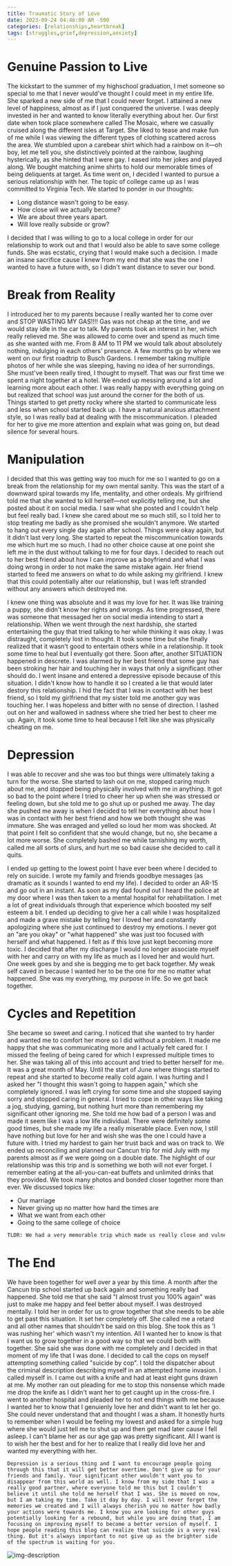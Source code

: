 ```yaml
---
title: Traumatic Story of Love
date: 2023-09-24 04:46:00 AM -500
categories: [relationships,heartbreak]
tags: [struggles,grief,depression,anxiety]
---
```


# Genuine Passion to Live

The kickstart to the summer of my highschool graduation, I met someone so special to me that I never would've thought I could meet in my entire life. She sparked a new side of me that I could never forget. I attained a new level of happiness, almost as if I just conquered the universe. I was deeply invested in her and wanted to know literally everything about her. Our first date when took place somewhere called The Mosaic, where we casually cruised along the different isles at Target. She liked to tease and make fun of me while I was viewing the different types of clothing scattered across the area. We stumbled upon a carebear shirt which had a rainbow on it—oh boy, let me tell you, she distinctively pointed at the rainbow, laughing hysterically, as she hinted that I were gay. I eased into her jokes and played along. We bought matching anime shirts to hold our memorable times of being deliquents at target. As time went on, I decided I wanted to pursue a serious relationship with her. The topic of college came up as I was committed to Virginia Tech. We started to ponder in our thoughts:
* Long distance wasn't going to be easy.
* How close will we actually become?
* We are about three years apart.
* Will love really subside or grow?

I decided that I was willing to go to a local college in order for our relationship to work out and that I would also be able to save some college funds. She was ecstatic, crying that I would make such a decision. I made an insane sacrifice cause I knew from my end that she was the one I wanted to have a future with, so I didn't want distance to sever our bond. 
# Break from Reality

I introduced her to my parents because I really wanted her to come over and STOP WASTING MY GAS!!!! Gas was not cheap at the time, and we would stay idle in the car to talk. My parents took an interest in her, which really relieved me. She was allowed to come over and spend as much time as she wanted with me. From 8 AM to 11 PM we would talk about absolutely nothing, indulging in each others' presence. A few months go by where we went on our first roadtrip to Busch Gardens. I remember taking multiple photos of her while she was sleeping, having no idea of her surrondings. She must've been really tired, I thought to myself. That was our first time we spent a night together at a hotel. We ended up messing around a lot and learning more about each other. I was really happy with everything going on but realized that school was just around the corner for the both of us. Things started to get pretty rocky where she started to communicate less and less when school started back up. I have a natural anxious attachment style, so I was really bad at dealing with the miscommunication. I pleaded for her to give me more attention and explain what was going on, but dead silence for several hours.

# Manipulation

I decided that this was getting way too much for me so I wanted to go on a break from the relationship for my own mental sanity. This was the start of a downward spiral towards my life, mentality, and other ordeals. My girlfriend told me that she wanted to kill herself—not explicitly telling me, but she posted about it on social media. I saw what she posted and I couldn't help but feel really bad. I knew she cared about me so much still, so I told her to stop treating me badly as she promised she wouldn't anymore. We started to hang out every single day again after school. Things were okay again, but it didn't last very long. She started to repeat the miscommunication towards me which hurt me so much. I had no other choice cause at one point she left me in the dust without talking to me for four days. I decided to reach out to her best friend about how I can improve as a boyfriend and what I was doing wrong in order to not make the same mistake again. Her friend started to feed me answers on what to do while asking my girlfriend. I knew that this could potentially alter our relationship, but I was left stranded without any answers which destroyed me. 

I knew one thing was absolute and it was my love for her. It was like training a puppy, she didn't know her rights and wrongs. As time progressed, there was someone that messaged her on social media intending to start a relationship. When we went through the next hardship, she started entertaining the guy that tried talking to her while thinking it was okay. I was distraught, completely lost in thought. It took some time but she finally realized that it wasn't good to entertain others while in a relationship. It took some time to heal but I eventually got there. Soon after, another SITUATION happened in descrete. I was alarmed by her best friend that some guy has been stroking her hair and touching her in ways that only a significant other should do. I went insane and entered a depressive episode because of this situation. I didn't know how to handle it so I created a lie that would later destory this relationship. I hid the fact that I was in contact with her best friend, so I told my girlfriend that my sister told me another guy was touching her. I was hopeless and bitter with no sense of direction. I lashed out on her and wallowed in sadness where she tried her best to cheer me up. Again, it took some time to heal because I felt like she was physically cheating on me.

# Depression

I was able to recover and she was too but things were ultimately taking a turn for the worse. She started to lash out on me, stopped caring much about me, and stopped being physically involved with me in anything. It got so bad to the point where I tried to cheer her up when she was stressed or feeling down, but she told me to go shut up or pushed me away. The day she pushed me away is when I decided to tell her everything about how I was in contact with her best friend and how we both thought she was immature. She was enraged and yelled so loud her mom was shocked. At that point I felt so confident that she would change, but no, she became a lot more worse. She completely bashed me while tarnishing my worth, called me all sorts of slurs, and hurt me so bad cause she decided to call it quits. 

I ended up getting to the lowest point I have ever been where I decided to rely on suicide. I wrote my family and friends goodbye messages (as dramatic as it sounds I wanted to end my life). I decided to order an AR-15 and go out in an instant. As soon as my dad found out I heard the police at my door where I was then taken to a mental hospital for rehabilitation. I met a lot of great individuals through that experience which boosted my self esteem a bit. I ended up deciding to give her a call while I was hospitalized and made a grave mistake by telling her I loved her and constantly apologizing where she just continued to destroy my emotions. I never got an "are you okay" or "what happened" she was just too focused with herself and what happened. I felt as if this love just kept becoming more toxic. I decided that after my discharge I would no longer associate myself with her and carry on with my life as much as I loved her and would hurt. One week goes by and she is begging me to get back together. My weak self caved in because I wanted her to be the one for me no matter what happened. She was my everything, my purpose in life. So we got back together.

# Cycles and Repetition

She became so sweet and caring. I noticed that she wanted to try harder and wanted me to comfort her more so I did without a problem. It made me happy that she was communicating more and I actually felt cared for. I missed the feeling of being cared for which I expressed multiple times to her. She was taking all of this into account and tried to better herself for me. It was a great month of May. Until the start of June where things started to repeat and she started to become really cold again. I was hurting and I asked her "I thought this wasn't going to happen again," which she completely ignored. I was left crying for some time and she stopped saying sorry and stopped caring in general. I tried to cope in other ways like taking a jog, studying, gaming, but nothing hurt more than remembering my significant other ignoring me. She told me how bad of a person I was and made it seem like I was a low life individual. There were definitely some good times, but she made my life a really miserable place. Even now, I still have nothing but love for her and wish she was the one I could have a future with. I tried my hardest to gain her trust back and was on track to. We ended up reconciling and planned our Cancun trip for mid July with my parents almost as if we were going on a double date. The highlight of our relationship was this trip and is something we both will not ever forget. I remember eating at the all-you-can-eat buffets and unlimited drinks that they provided. We took many photos and bonded closer together more than ever. We discussed topics like:

* Our marriage
* Never giving up no matter how hard the times are
* What we want from each other
* Going to the same college of choice

```bash
TLDR: We had a very memorable trip which made us really close and vulnerable
```

# The End

We have been together for well over a year by this time. A month after the Cancun trip school started up back again and something really bad happened. She told me that she said "I almost trust you 100% again" was just to make me happy and feel better about myself. I was destroyed mentally. I told her in order for us to grow together that she needs to be able to get past this situation. It set her completely off. She called me a retard and all other names that shouldn't be said on this blog. She took this as 'I was rushing her' which wasn't my intention. All I wanted her to know is that I want us to grow together in a good way so that we could both with together. She said she was done with me completely and I decided in that moment of my life that I was done. I decided to call the cops on myself attempting something called "suicide by cop". I told the dispatcher about the criminal description describing myself in an attempted home invasion. I called myself in. I came out with a knife and had at least eight guns drawn at me. My mother ran out pleading for me to stop this nonsense which made me drop the knife as I didn't want her to get caught up in the cross-fire. I went to another hospital and pleaded her to not end things with me because I wanted her to know that I genuienly love her and didn't want to let her go. She could never understand that and thought I was a sham. It honestly hurts to remember when I would be feeling my lowest and asked for a simple hug where she would just tell me to shut up and then get mad later cause I fell asleep. I can't blame her as our age gap was pretty significant. All I want is to wish her the best and for her to realize that I really did love her and wanted my everything with her.

```Depression is a serious thing and I want to encourage people going through this that it will get better overtime. Don't give up for your friends and family. Your significant other wouldn't want you to disappear from this world as well. I know from my side that I was a really good partner, where everyone told me this but I couldn't believe it until she told me herself that I was. She is moved on now, but I am taking my time. Take it day by day. I will never forget the memories we created and I will always cherish you no matter how badly your actions were towards me. I know you are looking for other guys potentially looking for a rebound, but while you are doing that, I am focusing on improving myself to become a better version of myself. I hope people reading this blog can realize that suicide is a very real thing. But it's always important to not give up as the brighter side of the spectrum is waiting for you. ```

![img-description](https://cdn.discordapp.com/attachments/431944012555878402/1155426022582403122/IMG_3483.JPG)